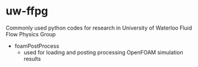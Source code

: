 # uw-ffpg
Commonly used python codes for research in University of Waterloo Fluid Flow Physics Group

- foamPostProcess
  - used for loading and posting processing OpenFOAM simulation results
